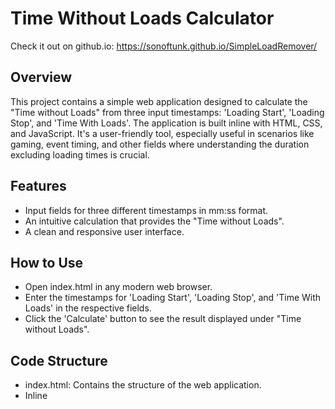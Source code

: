 # Time Without Loads Calculator
Check it out on github.io: https://sonoftunk.github.io/SimpleLoadRemover/

## Overview
This project contains a simple web application designed to calculate the "Time without Loads" from three input timestamps: 'Loading Start', 'Loading Stop', and 'Time With Loads'. The application is built inline with HTML, CSS, and JavaScript. It's a user-friendly tool, especially useful in scenarios like gaming, event timing, and other fields where understanding the duration excluding loading times is crucial.
## Features
- Input fields for three different timestamps in mm:ss format.
- An intuitive calculation that provides the "Time without Loads".
- A clean and responsive user interface.
## How to Use
- Open index.html in any modern web browser.
- Enter the timestamps for 'Loading Start', 'Loading Stop', and 'Time With Loads' in the respective fields.
- Click the 'Calculate' button to see the result displayed under "Time without Loads".
## Code Structure
- index.html: Contains the structure of the web application.
- Inline <script> tag in index.html: Contains the JavaScript code necessary for the calculations.
- Inline <style> tag in index.html: Holds the CSS for styling the application.
## Credits
This project was inspired by the idea of peremil05, who conceptualized the fundamental functionality of this timestamp calculator.
